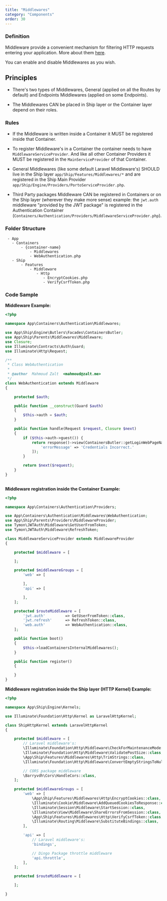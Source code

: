 ```yaml
---
title: "Middlewares"
category: "Components"
order: 30
---
```


### Definition

Middleware provide a convenient mechanism for filtering HTTP requests entering your application. More about them [here](https://laravel.com/docs/middleware).

You can enable and disable Middlewares as you wish.

## Principles

- There's two types of Middlewares, General (applied on all the Routes by default) and Endpoints Middlewares (applied on some Endpoints).

- The Middlewares CAN be placed in Ship layer or the Container layer depend on their roles.

### Rules

- If the Middleware is written inside a Container it MUST be registered inside that Container.

- To register Middleware's in a Container the container needs to have `MiddlewareServiceProvider`. And like all other Container Providers it MUST be registered in the `MainServiceProvider` of that Container.

- General Middlewares (like some default Laravel Middleware's) SHOULD live in the Ship layer `app/Ship/Features/Middlewares/*` and are registered in the Ship Main Provider `app/Ship/Engine/Providers/PortoServiceProvider.php`.

- Third Party packages Middleware CAN be registered in Containers or on the Ship layer (wherever they make more sense) example: the `jwt.auth` middleware "provided by the JWT package" is registered in the Authentication Container (`Containers/Authentication/Providers/MiddlewareServiceProvider.php`).

### Folder Structure

```
 - App
   - Containers
       - {container-name}
           - Middlewares
           - WebAuthentication.php
   - Ship
       - Features
           - Middleware
              - Http
                 - EncryptCookies.php
                 - VerifyCsrfToken.php
```

### Code Sample

**Middleware Example:** 

```php
<?php

namespace App\Containers\Authentication\Middlewares;

use App\Ship\Engine\Butlers\Facades\ContainersButler;
use App\Ship\Parents\Middlewares\Middleware;
use Closure;
use Illuminate\Contracts\Auth\Guard;
use Illuminate\Http\Request;

/**
 * Class WebAuthentication
 *
 * @author  Mahmoud Zalt  <mahmoud@zalt.me>
 */
class WebAuthentication extends Middleware
{

    protected $auth;

    public function __construct(Guard $auth)
    {
        $this->auth = $auth;
    }

    public function handle(Request $request, Closure $next)
    {
        if ($this->auth->guest()) {
            return response()->view(ContainersButler::getLoginWebPageName(), [
                'errorMessage' => 'Credentials Incorrect.'
            ]);
        }

        return $next($request);
    }
}
	 
```


**Middleware registration inside the Container Example:** 

```php
<?php

namespace App\Containers\Authentication\Providers;

use App\Containers\Authentication\Middlewares\WebAuthentication;
use App\Ship\Parents\Providers\MiddlewareProvider;
use Tymon\JWTAuth\Middleware\GetUserFromToken;
use Tymon\JWTAuth\Middleware\RefreshToken;

class MiddlewareServiceProvider extends MiddlewareProvider
{

    protected $middleware = [

    ];

    protected $middlewareGroups = [
        'web' => [

        ],
        'api' => [

        ],
    ];

    protected $routeMiddleware = [
        'jwt.auth'         => GetUserFromToken::class,
        'jwt.refresh'      => RefreshToken::class,
        'web.auth'         => WebAuthentication::class,
    ];

    public function boot()
    {
        $this->loadContainersInternalMiddlewares();
    }

    public function register()
    {

    }
}
```

	 
**Middleware registration inside the Ship layer (HTTP Kernel) Example:** 

```php
<?php

namespace App\Ship\Engine\Kernels;

use Illuminate\Foundation\Http\Kernel as LaravelHttpKernel;

class ShipHttpKernel extends LaravelHttpKernel
{

    protected $middleware = [
        // Laravel middleware's:
        \Illuminate\Foundation\Http\Middleware\CheckForMaintenanceMode::class,
        \Illuminate\Foundation\Http\Middleware\ValidatePostSize::class,
        \App\Ship\Features\Middlewares\Http\TrimStrings::class,
        \Illuminate\Foundation\Http\Middleware\ConvertEmptyStringsToNull::class,

        // CORS package middleware
        \Barryvdh\Cors\HandleCors::class,
    ];

    protected $middlewareGroups = [
        'web' => [
            \App\Ship\Features\Middlewares\Http\EncryptCookies::class,
            \Illuminate\Cookie\Middleware\AddQueuedCookiesToResponse::class,
            \Illuminate\Session\Middleware\StartSession::class,
            \Illuminate\View\Middleware\ShareErrorsFromSession::class,
            \App\Ship\Features\Middlewares\Http\VerifyCsrfToken::class,
            \Illuminate\Routing\Middleware\SubstituteBindings::class,
        ],

        'api' => [
            // Laravel middleware's:
            'bindings',

            // Dingo Package throttle middleware
            'api.throttle',
        ],
    ];

    protected $routeMiddleware = [

    ];

}
	 

```

